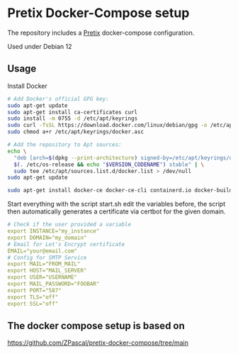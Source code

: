 # Pretix Docker-Compose setup
The repository includes a [Pretix](https://pretix.eu/about/de/) docker-compose configuration.

Used under Debian 12

## Usage

Install Docker
```bash
# Add Docker's official GPG key:
sudo apt-get update
sudo apt-get install ca-certificates curl
sudo install -m 0755 -d /etc/apt/keyrings
sudo curl -fsSL https://download.docker.com/linux/debian/gpg -o /etc/apt/keyrings/docker.asc
sudo chmod a+r /etc/apt/keyrings/docker.asc

# Add the repository to Apt sources:
echo \
  "deb [arch=$(dpkg --print-architecture) signed-by=/etc/apt/keyrings/docker.asc] https://download.docker.com/linux/debian \
  $(. /etc/os-release && echo "$VERSION_CODENAME") stable" | \
  sudo tee /etc/apt/sources.list.d/docker.list > /dev/null
sudo apt-get update

sudo apt-get install docker-ce docker-ce-cli containerd.io docker-buildx-plugin docker-compose-plugin
```
Start everything with the script start.sh edit the variables before, the script then automatically generates a certificate via certbot for the given domain.
```yaml
# Check if the user provided a variable
export INSTANCE="my_instance"
export DOMAIN="my_domain"
# Email for Let's Encrypt certificate
EMAIL="your@email.com"
# Config for SMTP Service
export MAIL="FROM_MAIL"
export HOST="MAIL_SERVER"
export USER="USERNAME"
export MAIL_PASSWORD="FOOBAR"
export PORT="587"
export TLS="off"
export SSL="off"
```

## The docker compose setup is based on
https://github.com/ZPascal/pretix-docker-compose/tree/main
